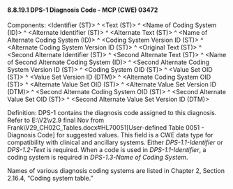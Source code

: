 #### 8.8.19.1 DPS-1 Diagnosis Code - MCP (CWE) 03472

Components: &lt;Identifier (ST)> ^ &lt;Text (ST)> ^ &lt;Name of Coding System (ID)> ^ &lt;Alternate Identifier (ST)> ^ &lt;Alternate Text (ST)> ^ &lt;Name of Alternate Coding System (ID)> ^ &lt;Coding System Version ID (ST)> ^ &lt;Alternate Coding System Version ID (ST)> ^ &lt;Original Text (ST)> ^ &lt;Second Alternate Identifier (ST)> ^ &lt;Second Alternate Text (ST)> ^ &lt;Name of Second Alternate Coding System (ID)> ^ &lt;Second Alternate Coding System Version ID (ST)> ^ &lt;Coding System OID (ST)> ^ &lt;Value Set OID (ST)> ^ &lt;Value Set Version ID (DTM)> ^ &lt;Alternate Coding System OID (ST)> ^ &lt;Alternate Value Set OID (ST)> ^ &lt;Alternate Value Set Version ID (DTM)> ^ &lt;Second Alternate Coding System OID (ST)> ^ &lt;Second Alternate Value Set OID (ST)> ^ &lt;Second Alternate Value Set Version ID (DTM)>

Definition: DPS-1 contains the diagnosis code assigned to this diagnosis. Refer to E:\\V2\\v2.9 final Nov from Frank\\V29_CH02C_Tables.docx#HL70051[User-defined Table 0051 - Diagnosis Code] for suggested values. This field is a CWE data type for compatibility with clinical and ancillary systems. Either _DPS-1.1-Identifier_ or _DPS-1.2-Text_ is required. When a code is used in _DPS-1.1-Identifier_, a coding system is required in _DPS-1.3-Name of Coding System_.

Names of various diagnosis coding systems are listed in Chapter 2, Section 2.16.4, “Coding system table.”
